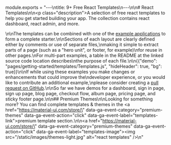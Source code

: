 module.exports = "---\ntitle: 9+ Free React Templates\n---\n\n# React Templates\n\n<p class=\"description\">A selection of free react templates to help you get started building your app. The collection contains react dashboard, react admin, and more.</p>\n\nThe templates can be combined with one of the [example applications](https://github.com/Foso/material-ui/tree/master/examples) to form a complete starter.\n\nSections of each layout are clearly defined either by comments or use of separate files,\nmaking it simple to extract parts of a page (such as a \"hero unit\", or footer, for example)\nfor reuse in other pages.\nFor multi-part examples, a table in the README at the linked source code location describes\nthe purpose of each file.\n\n{{\"demo\": \"pages/getting-started/templates/Templates.js\", \"hideHeader\": true, \"bg\": true}}\n\nIf while using these examples you make changes or enhancements that could improve the\ndeveloper experience, or you would like to contribute an additional example,\nplease consider creating a [pull request on GitHub](https://github.com/Foso/material-ui/pulls).\n\nSo far we have demos for a dashboard, sign in page, sign up page, blog page, checkout flow, album page, pricing page, and sticky footer page.\n\n## Premium Themes\n\nLooking for something more? You can find complete templates & themes in the <a href=\"https://material-ui.com/store/\" data-ga-event-category=\"premium-themes\" data-ga-event-action=\"click\" data-ga-event-label=\"templates-link\">premium template section</a>.\n\n<a href=\"https://material-ui.com/store/\" data-ga-event-category=\"premium-themes\" data-ga-event-action=\"click\" data-ga-event-label=\"templates-image\"><img src=\"/static/images/themes-light.jpg\" alt=\"react templates\" /></a>\n"
